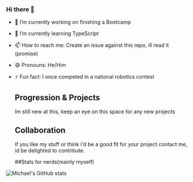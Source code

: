 ### Hi there 👋


- 🔭 I’m currently working on finishing a Bootcamp
- 🌱 I’m currently learning TypeScript
- 📫 How to reach me: Create an issue against this repo, ill read it (promise)
- 😄 Pronouns: He/Him
- ⚡ Fun fact: I once competed in a national robotics contest

  ## Progression & Projects

  Im still new at this, keep an eye on this space for any new projects 

  ## Collaboration

  If you like my stuff or think i'd be a good fit for your project contact me, id be delighted to contribute.

  ##Stats for nerds(mainly myself)

![Michael's GitHub stats](https://github-readme-stats.vercel.app/api?username=MichaelW1996&show_icons=true)
